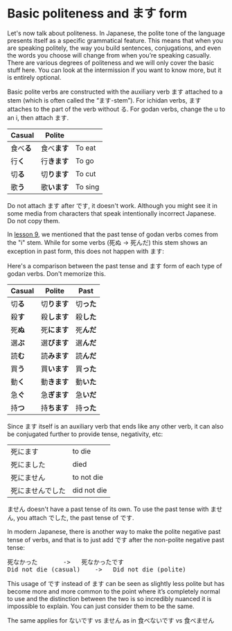 # Basic politeness and ます form

Let's now talk about politeness. In Japanese, the polite tone of the language presents itself as a specific grammatical feature. This means that when you are speaking politely, the way you build sentences, conjugations, and even the words you choose will change from when you’re speaking casually. There are various degrees of politeness and we will only cover the basic stuff here. You can look at the intermission if you want to know more, but it is entirely optional.

Basic polite verbs are constructed with the auxiliary verb ます attached to a stem (which is often called the “ます-stem”). For ichidan verbs, ます attaches to the part of the verb without る. For godan verbs, change the u to an i, then attach ます.

| Casual     | Polite       |         |
|------------|--------------|---------|
| 食べ**る** | 食べ**ます** | To eat  |
| 行**く**   | 行**きます** | To go   |
| 切**る**   | 切**ります** | To cut  |
| 歌**う**   | 歌**います** | To sing |

<div class="warning">
Do not attach ます after です, it doesn't work. Although you might see it in some media from characters that speak intentionally incorrect Japanese. Do not copy them. 
</div>

In [lesson 9](./Lesson9.md), we mentioned that the past tense of godan verbs comes from the "i" stem. While for some verbs (死ぬ \-\> 死んだ) this stem shows an exception in past form, this does not happen with ます:

Here's a comparison between the past tense and ます form of each type of godan verbs. Don't memorize this.

| Casual     | Polite       | Past         |
|------------|--------------|--------------|
| 切**る**   | 切**ります** | 切**った**   |
| 殺**す**   | 殺**します** | 殺**した**   |
| 死**ぬ**   | 死**にます** | 死**んだ**   |
| 選**ぶ**   | 選**びます** | 選**んだ**   |
| 読**む**   | 読**みます** | 読**んだ**   |
| 買**う**   | 買**います** | 買**った**   |
| 動**く**   | 動**きます** | 動**いた**   |
| 急**ぐ**   | 急**ぎます** | 急**いだ**   |
| 持**つ**   | 持**ちます** | 持**った**   |

Since ます itself is an auxiliary verb that ends like any other verb, it can also be conjugated further to provide tense, negativity, etc:

|                  |             |
|------------------|-------------|
| 死にます         | to die      |
| 死にました       | died        |
| 死にません       | to not die  |
| 死にませんでした | did not die |

ません doesn't have a past tense of its own. To use the past tense with ません, you attach でした, the past tense of です. 

In modern Japanese, there is another way to make the polite negative past tense of verbs, and that is to just add です after the non-polite negative past tense:

<pre>
死なかった		->	 死なかったです  
Did not die (casual)	->	 Did not die (polite)
</pre>

This usage of です instead of ます can be seen as slightly less polite but has become more and more common to the point where it’s completely normal to use and the distinction between the two is so incredibly nuanced it is impossible to explain. You can just consider them to be the same.

The same applies for ないです vs ません as in 食べないです vs 食べません  